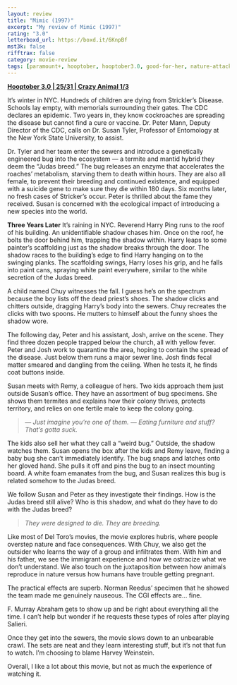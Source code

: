 ```yaml
---
layout: review
title: "Mimic (1997)"
excerpt: "My review of Mimic (1997)"
rating: "3.0"
letterboxd_url: https://boxd.it/6KnpBf
mst3k: false
rifftrax: false
category: movie-review
tags: [paramount+, hooptober, hooptober3.0, good-for-her, nature-attacks]
---
```


<b><a href="https://boxd.it/pRNoI/detail" target="_blank" rel="noopener">Hooptober 3.0 | 25/31 | Crazy Animal 1/3</a></b>

It’s winter in NYC. Hundreds of children are dying from Strickler’s Disease. Schools lay empty, with memorials surrounding their gates. The CDC declares an epidemic. Two years in, they know cockroaches are spreading the disease but cannot find a cure or vaccine. Dr. Peter Mann, Deputy Director of the CDC, calls on Dr. Susan Tyler, Professor of Entomology at the New York State University, to assist.

Dr. Tyler and her team enter the sewers and introduce a genetically engineered bug into the ecosystem — a termite and mantid hybrid they deem the “Judas breed.” The bug releases an enzyme that accelerates the roaches’ metabolism, starving them to death within hours. They are also all female, to prevent their breeding and continued existence, and equipped with a suicide gene to make sure they die within 180 days. Six months later, no fresh cases of Stricker’s occur. Peter is thrilled about the fame they received. Susan is concerned with the ecological impact of introducing a new species into the world.

<b>Three Years Later</b>
It’s raining in NYC. Reverend Harry Ping runs to the roof of his building. An unidentifiable shadow chases him. Once on the roof, he bolts the door behind him, trapping the shadow within. Harry leaps to some painter’s scaffolding just as the shadow breaks through the door. The shadow races to the building’s edge to find Harry hanging on to the swinging planks. The scaffolding swings, Harry loses his grip, and he falls into paint cans, spraying white paint everywhere, similar to the white secretion of the Judas breed.

A child named Chuy witnesses the fall. I guess he’s on the spectrum because the boy lists off the dead priest’s shoes. The shadow clicks and chitters outside, dragging Harry’s body into the sewers. Chuy recreates the clicks with two spoons. He mutters to himself about the funny shoes the shadow wore.

The following day, Peter and his assistant, Josh, arrive on the scene. They find three dozen people trapped below the church, all with yellow fever. Peter and Josh work to quarantine the area, hoping to contain the spread of the disease. Just below them runs a major sewer line. Josh finds fecal matter smeared and dangling from the ceiling. When he tests it, he finds coat buttons inside.

Susan meets with Remy, a colleague of hers. Two kids approach them just outside Susan’s office. They have an assortment of bug specimens. She shows them termites and explains how their colony thrives, protects territory, and relies on one fertile male to keep the colony going.

<blockquote><i>— Just imagine you’re one of them.
— Eating furniture and stuff? That’s gotta suck.</i></blockquote>

The kids also sell her what they call a “weird bug.” Outside, the shadow watches them. Susan opens the box after the kids and Remy leave, finding a baby bug she can’t immediately identify. The bug snaps and latches onto her gloved hand. She pulls it off and pins the bug to an insect mounting board. A white foam emanates from the bug, and Susan realizes this bug is related somehow to the Judas breed.

We follow Susan and Peter as they investigate their findings. How is the Judas breed still alive? Who is this shadow, and what do they have to do with the Judas breed?

<blockquote><i>They were designed to die. They are breeding.</i></blockquote>

Like most of Del Toro’s movies, the movie explores hubris, where people overstep nature and face consequences. With Chuy, we also get the outsider who learns the way of a group and infiltrates them. With him and his father, we see the immigrant experience and how we ostracize what we don’t understand. We also touch on the juxtaposition between how animals reproduce in nature versus how humans have trouble getting pregnant.

The practical effects are superb. Norman Reedus’ specimen that he showed the team made me genuinely nauseous. The CGI effects are… fine.

F. Murray Abraham gets to show up and be right about everything all the time. I can’t help but wonder if he requests these types of roles after playing Salieri.

Once they get into the sewers, the movie slows down to an unbearable crawl. The sets are neat and they learn interesting stuff, but it’s not that fun to watch. I’m choosing to blame Harvey Weinstein.

Overall, I like a lot about this movie, but not as much the experience of watching it.
